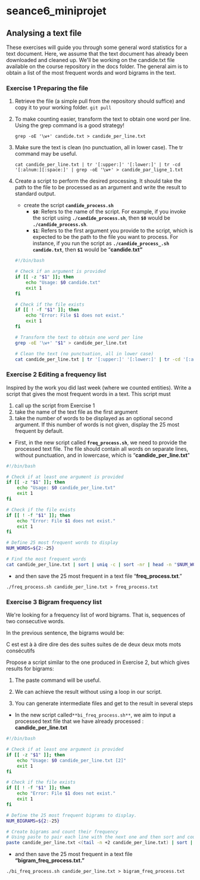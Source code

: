 # seance6_miniprojet

## Analysing a text file

These exercises will guide you through some general word statistics for a text document.
Here, we assume that the text document has already been downloaded and cleaned up. We'll be working on the candide.txt file available on the course repository in the docs folder.
The general aim is to obtain a list of the most frequent words and word bigrams in the text.

### **Exercise 1 Preparing the file**

1. Retrieve the file (a simple pull from the repository should suffice) and copy it to your working folder. `git pull`
2. To make counting easier, transform the text to obtain one word per line. Using the grep
command is a good strategy!
    
    ```shell
    grep -oE '\w+' candide.txt > candide_per_line.txt
    ```
    
3. Make sure the text is clean (no punctuation, all in lower case). The tr command may be useful.
    
    ```shell
    cat candide_per_line.txt | tr '[:upper:]' '[:lower:]' | tr -cd '[:alnum:][:space:]' | grep -oE '\w+' > candide_par_ligne_1.txt
    ```
    
4. Create a script to perform the desired processing. It should take the path to the file to be processed as an argument and write the result to standard output.
    - create the script **`candide_process.sh`**
        - **`$0`**: Refers to the name of the script. For example, if you invoke the script using **`./candide_process.sh`**, then **`$0`** would be **`./candide_process.sh`**.
        - **`$1`**: Refers to the first argument you provide to the script, which is expected to be the path to the file you want to process. For instance, if you run the script as **`./candide_process_.sh candide.txt`**, then **`$1`** would be “**candide.txt”**
    
    ```bash
    #!/bin/bash
    
    # Check if an argument is provided
    if [[ -z "$1" ]]; then
        echo "Usage: $0 candide.txt"
        exit 1
    fi
    
    # Check if the file exists
    if [[ ! -f "$1" ]]; then
        echo "Error: File $1 does not exist."
        exit 1
    fi
    
    # Transform the text to obtain one word per line
    grep -oE '\w+' "$1" > candide_per_line.txt
    
    # Clean the text (no punctuation, all in lower case)
    cat candide_per_line.txt | tr '[:upper:]' '[:lower:]' | tr -cd '[:alnum:][:space:]' | grep -oE '\w+'
    
    ```
    

### **Exercise 2 Editing a frequency list**

Inspired by the work you did last week (where we counted entities). Write a script that gives the most frequent words in a text. This script must

1. call up the script from Exercise 1
2. take the name of the text file as the first argument
3. take the number of words to be displayed as an optional second argument. If this number of words is not given, display the 25 most frequent by default.
- First, in the new script called **`freq_process.sh`**, we need to provide the processed text file. The file should contain all words on separate lines, without punctuation, and in lowercase, which is  “**candide_per_line.txt**"

```bash
#!/bin/bash

# Check if at least one argument is provided
if [[ -z "$1" ]]; then
    echo "Usage: $0 candide_per_line.txt"
    exit 1
fi

# Check if the file exists
if [[ ! -f "$1" ]]; then
    echo "Error: File $1 does not exist."
    exit 1
fi

# Define 25 most frequent words to display
NUM_WORDS=${2:-25}

# Find the most frequent words
cat candide_per_line.txt | sort | uniq -c | sort -nr | head -n "$NUM_WORDS"

```

- and then save the 25 most frequent in a text file “**freq_process.txt**.”

```shell
./freq_process.sh candide_per_line.txt > freq_process.txt
```

### **Exercise 3 Bigram frequency list**

We're looking for a frequency list of word bigrams. That is, sequences of two consecutive words.

In the previous sentence, the bigrams would be: 

C est
est à
à dire
dire des
des suites
suites de
de deux
deux mots
mots consécutifs

Propose a script similar to the one produced in Exercise 2, but which gives results for bigrams:

1. The paste command will be useful.

2. We can achieve the result without using a loop in our script.

3. You can generate intermediate files and get to the result in several steps

- In the new script called`**bi_freq_process.sh**`, we aim to input a processed text file that we have already processed : **candide_per_line.txt**

```bash
#!/bin/bash

# Check if at least one argument is provided
if [[ -z "$1" ]]; then
    echo "Usage: $0 candide_per_line.txt [2]"
    exit 1
fi

# Check if the file exists
if [[ ! -f "$1" ]]; then
    echo "Error: File $1 does not exist."
    exit 1
fi

# Define the 25 most frequent bigrams to display.
NUM_BIGRAMS=${2:-25}

# Create bigrams and count their frequency
# Using paste to pair each line with the next one and then sort and count as before
paste candide_per_line.txt <(tail -n +2 candide_per_line.txt) | sort | uniq -c | sort -nr | head -n "$NUM_BIGRAMS"

```

- and then save the 25 most frequent in a text file **“bigram_freq_process.txt.”**

```shell
./bi_freq_process.sh candide_per_line.txt > bigram_freq_process.txt
```
